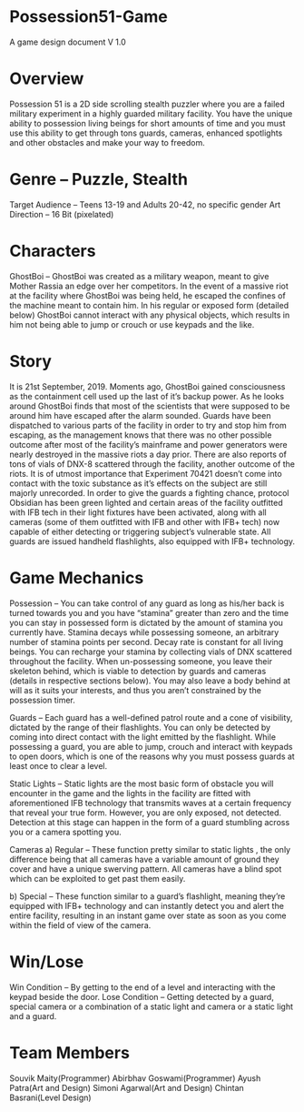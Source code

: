 # Possession51-Game
A game design document
V 1.0

# Overview
Possession 51 is a 2D side scrolling stealth puzzler where you are a failed military experiment in a highly guarded military facility. You have the unique ability to possession living beings for short amounts of time and you must use this ability to get through tons guards, cameras, enhanced spotlights and other obstacles and make your way to freedom. 

# Genre – Puzzle, Stealth
Target Audience – Teens 13-19 and Adults 20-42, no specific gender
Art Direction – 16 Bit (pixelated)

# Characters

GhostBoi – GhostBoi was created as a military weapon, meant to give Mother Rassia an edge over her competitors. In the event of a massive riot at the facility where GhostBoi was being held, he escaped the confines of the machine meant to contain him. In his regular or exposed form (detailed below) GhostBoi cannot interact with any physical objects, which results in him not being able to jump or crouch or use keypads and the like. 


# Story

It is 21st September, 2019. Moments ago, GhostBoi gained consciousness as the containment cell used up the last of it’s backup power. As he looks around GhostBoi finds that most of the scientists that were supposed to be around him have escaped after the alarm sounded. Guards have been dispatched to various parts of the facility in order to try and stop him from escaping, as the management knows that there was no other possible outcome after most of the facility’s mainframe and power generators were nearly destroyed in the massive riots a day prior. 
There are also reports of tons of vials of DNX-8 scattered through the facility, another outcome of the riots. It is of utmost importance that Experiment 70421 doesn’t come into contact with the toxic substance as it’s effects on the subject are still majorly unrecorded. 
In order to give the guards a fighting chance, protocol Obsidian has been green lighted and certain areas of the facility outfitted with IFB tech in their light fixtures have been activated, along with all cameras (some of them outfitted with IFB and other with IFB+ tech) now capable of either detecting or triggering subject’s vulnerable state. All guards are issued handheld flashlights, also equipped with IFB+ technology. 

# Game Mechanics

Possession – You can take control of any guard as long as his/her back is turned towards you and you have “stamina” greater than zero and the time you can stay in possessed form is dictated by the amount of stamina you currently have. Stamina decays while possessing someone, an arbitrary number of stamina points per second. Decay rate is constant for all living beings. You can recharge your stamina by collecting vials of DNX scattered throughout the facility. 
When un-possessing someone, you leave their skeleton behind, which is viable to detection by guards and cameras (details in respective sections below). You may also leave a body behind at will as it suits your interests, and thus you aren’t constrained by the possession timer. 

Guards – Each guard has a well-defined patrol route and a cone of visibility, dictated by the range of their flashlights. You can only be detected by coming into direct contact with the light emitted by the flashlight. While possessing a guard, you are able to jump, crouch and interact with keypads to open doors, which is one of the reasons why you must possess guards at least once to clear a level. 

Static Lights – Static lights are the most basic form of obstacle you will encounter in the game and the lights in the facility are fitted with aforementioned IFB technology that transmits waves at a certain frequency that reveal your true form. However, you are only exposed, not detected. Detection at this stage can happen in the form of a guard stumbling across you or a camera spotting you. 

Cameras
a)	Regular – These function pretty similar to static lights , the only difference being that all cameras have a variable amount of ground they cover and have a unique swerving pattern. All cameras have a blind spot which can be exploited to get past them easily.

b)	Special – These function similar to a guard’s flashlight, meaning they’re equipped with IFB+ technology and can instantly detect you and alert the entire facility, resulting in an instant game over state as soon as you come within the field of view of the camera. 

# Win/Lose
Win Condition – By getting to the end of a level and interacting with the keypad beside the door. 
Lose Condition – Getting detected by a guard, special camera or a combination of a static light and camera or a static light and a guard.  

# Team Members
Souvik Maity(Programmer)
Abirbhav Goswami(Programmer)
Ayush Patra(Art and Design)
Simoni Agarwal(Art and Design)
Chintan Basrani(Level Design)
